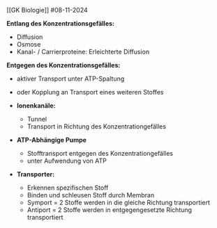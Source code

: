 [[GK Biologie]]
#08-11-2024 

**Entlang des Konzentrationsgefälles:**
- Diffusion
- Osmose
- Kanal- / Carrierproteine: Erleichterte Diffusion

**Entgegen des Konzentrationsgefälles:**
- aktiver Transport unter ATP-Spaltung
- oder Kopplung an Transport eines weiteren Stoffes

- **Ionenkanäle:**
	- Tunnel
	- Transport in Richtung des Konzentrationgefälles
- **ATP-Abhängige Pumpe**
	- Stofftransport entgegen des Konzentrationgefälles
	- unter Aufwendung von ATP
- **Transporter:**
	- Erkennen spezifischen Stoff
	- Binden und schleusen Stoff durch Membran
	- Symport = 2 Stoffe werden in die gleiche Richtung transportiert
	- Antiport = 2 Stoffe werden in entgegengesetzte Richtung transportiert